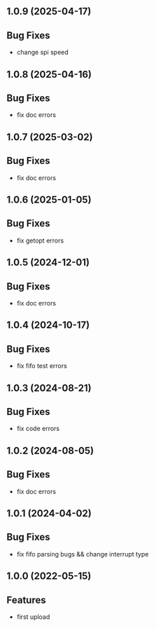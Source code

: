 ## 1.0.9 (2025-04-17)

## Bug Fixes

- change spi speed

## 1.0.8 (2025-04-16)

## Bug Fixes

- fix doc errors

## 1.0.7 (2025-03-02)

## Bug Fixes

- fix doc errors

## 1.0.6 (2025-01-05)

## Bug Fixes

- fix getopt errors

## 1.0.5 (2024-12-01)

## Bug Fixes

- fix doc errors

## 1.0.4 (2024-10-17)

## Bug Fixes

- fix fifo test errors

## 1.0.3 (2024-08-21)

## Bug Fixes

- fix code errors

## 1.0.2 (2024-08-05)

## Bug Fixes

- fix doc errors

## 1.0.1 (2024-04-02)

## Bug  Fixes

- fix fifo parsing bugs && change interrupt type

## 1.0.0 (2022-05-15)

## Features

- first upload